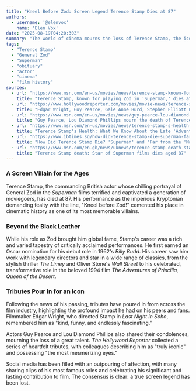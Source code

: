 ```yaml
---
title: "Kneel Before Zod: Screen Legend Terence Stamp Dies at 87"
authors:
  - username: '@elenvox'
    name: 'Elen Vox'
date: "2025-08-19T04:20:30Z"
summary: "The world of cinema mourns the loss of Terence Stamp, the iconic British actor who commanded audiences to \"Kneel before Zod!\" in his unforgettable role as the Kryptonian supervillain. Stamp passed away at the age of 87, leaving behind a legacy of powerful performances that spanned decades."
tags:
  - "Terence Stamp"
  - "General Zod"
  - "Superman"
  - "obituary"
  - "actor"
  - "cinema"
  - "film history"
sources:
  - url: "https://www.msn.com/en-us/movies/news/terence-stamp-known-for-playing-zod-in-superman-dies-at-87/ar-AA1KGHCr"
    title: "Terence Stamp, known for playing Zod in 'Superman,' dies at 87"
  - url: "https://www.hollywoodreporter.com/movies/movie-news/terence-stamp-hollywood-reaction-tributes-1236346597/"
    title: "Edgar Wright, Guy Pearce, Gale Anne Hurd, Stephen Elliott Pay Tribute to “Truly Iconic” Terence Stamp: “The Most Mesmerizing Eyes”"
  - url: "https://www.msn.com/en-us/movies/news/guy-pearce-lou-diamond-phillips-mourn-the-death-of-terence-stamp/ar-AA1KIZcz"
    title: "Guy Pearce, Lou Diamond Phillips mourn the death of Terence Stamp"
  - url: "https://www.msn.com/en-us/movies/news/terence-stamp-s-health-what-we-know-about-the-late-adventures-of-priscilla-star-s-death/ar-AA1KGoI8"
    title: "Terence Stamp's Health: What We Know About the Late 'Adventures of Priscilla' Star's Death"
  - url: "https://www.ibtimes.sg/how-did-terence-stamp-die-superman-far-madding-crowd-star-dies-aged-87-tributes-pour-81220"
    title: "How Did Terence Stamp Die? 'Superman' and 'Far from the 'Madding Crowd' Star Dies Aged 87 as Tributes Pour In"
  - url: "https://www.msn.com/en-gb/news/uknews/terence-stamp-death-star-of-superman-films-dies-aged-87/ar-AA1KGic1"
    title: "Terence Stamp death: Star of Superman films dies aged 87"
---
```


### A Screen Villain for the Ages

Terence Stamp, the commanding British actor whose chilling portrayal of General Zod in the *Superman* films terrified and captivated a generation of moviegoers, has died at 87. His performance as the imperious Kryptonian demanding fealty with the line, "Kneel before Zod!" cemented his place in cinematic history as one of its most memorable villains.

### Beyond the Black Leather

While his role as Zod brought him global fame, Stamp's career was a rich and varied tapestry of critically acclaimed performances. He first earned an Oscar nomination for his debut role in 1962's *Billy Budd*. His career saw him work with legendary directors and star in a wide range of classics, from the stylish thriller *The Limey* and Oliver Stone's *Wall Street* to his celebrated, transformative role in the beloved 1994 film *The Adventures of Priscilla, Queen of the Desert*.

### Tributes Pour in for an Icon

Following the news of his passing, tributes have poured in from across the film industry, highlighting the profound impact he had on his peers and fans. Filmmaker Edgar Wright, who directed Stamp in *Last Night in Soho*, remembered him as "kind, funny, and endlessly fascinating."

Actors Guy Pearce and Lou Diamond Phillips also shared their condolences, mourning the loss of a great talent. *The Hollywood Reporter* collected a series of heartfelt tributes, with colleagues describing him as "truly iconic" and possessing "the most mesmerizing eyes."

Social media has been filled with an outpouring of affection, with many sharing clips of his most famous roles and celebrating his significant and lasting contribution to film. The consensus is clear: a true screen legend has been lost.
